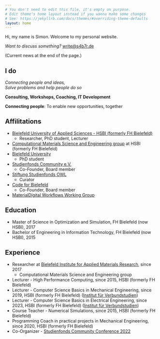 ```yaml
---
# You don't need to edit this file, it's empty on purpose.
# Edit theme's home layout instead if you wanna make some changes
# See: https://jekyllrb.com/docs/themes/#overriding-theme-defaults
layout: home
---
```


Hi, my name is Simon. Welcome to my personal website.

*Want to discuss something?* [write@s4b7r.de](mailto:write@s4b7r.de)

(Current news at the end of the page.)

## I do

*Connecting people and ideas,* <br>
*Solve problems and help people do so*

**Consulting, Workshops, Coaching, IT Development**

**Connecting people**: To enable new opportunities, together

## Affilitations

- [Bielefeld University of Applied Sciences - HSBI (formerly FH Bielefeld)](https://www.hsbi.de/)
    - Researcher, PhD student, Lecturer
- [Computational Materials Science and Engineering group](https://www.hsbi.de/ium/forschung/arbeitsgruppen/computational-materials-science-and-engineering) at HSBI (formerly FH Bielefeld)
- [Bielefeld University](https://www.uni-bielefeld.de/)
    - PhD student
- [Studienfonds Community e.V.](https://studienfondscommunity.de/)
    - Co-Founder, Board member
- [Stiftung Studienfonds OWL](https://www.studienfonds-owl.de/)
    - Curator
- [Code for Bielefeld](https://codefor.de/bielefeld/)
    - Co-Founder, Board member
- [MaterialDigital Workflows Working Group](https://www.materialdigital.de/workflows/)

## Education

- Master of Science in Optimization and Simulation, FH Bielefeld (now HSBI), 2017
- Bachelor of Engineering in Information Technology, FH Bielefeld (now HSBI), 2015

## Experience

- Researcher at [Bielefeld Institute for Applied Materials Research](https://www.hsbi.de/bifam), since 2017
    - Computational Materials Science and Engineering group
- Lecturer - High Performance Computing, since 2015, HSBI (formerly FH Bielefeld)
- Lecturer - Computer Science Basics in Mechanical Engineering, since 2019, HSBI (formerly FH Bielefeld) ([Institut für Verbundstudien](https://www.verbundstudium.de/))
- Lecturer - Computer Science Basics in Electrical Engineering, since 2023, HSBI (formerly FH Bielefeld) ([Institut für Verbundstudien](https://www.verbundstudium.de/))
- Course Teacher - Numerical Simulations, since 2015, HSBI (formerly FH Bielefeld)
- Programming Coach in practical projects in Mechanical Engineering, since 2020, HSBI (formerly FH Bielefeld)
- Co-Organizer - [Studienfonds Community Conference 2022](https://studienfondscommunity.de/kick-off-gelungen-die-studienfonds-community-conference-2022/)
